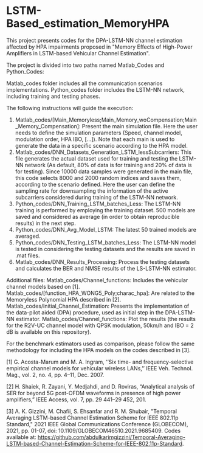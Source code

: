 # LSTM-Based_estimation_MemoryHPA
This project presents codes for the DPA-LSTM-NN channel estimation affected by HPA impairments proposed in "Memory Effects of High-Power Amplifiers in
LSTM-based Vehicular Channel Estimation".

The project is divided into two paths named Matlab_Codes and Python_Codes:

Matlab_codes folder includes all the communication scenarios implementations.
Python_codes folder includes the LSTM-NN network, including training and testing phases. 

The following instructions will guide the execution:
1) Matlab_codes/[Main_Memoryless;Main_Memory_woCompensation;Main_Memory_Compensation]: Present the main simulation file. Here the user needs to define the simulation parameters (Speed, channel model, modulation order, HPA IBO, [...]). Note that each main is used to generate the data in a specific scenario according to the HPA model. 
2) Matlab_codes/DNN_Datasets_Generation_LSTM_lessSubcarriers: This file generates the actual dataset used for training and testing the LSTM-NN network (As default, 80% of data is for training and 20% of data is for testing). Since 10000 data samples were generated in the main file,  this code selects 8000 and 2000 random indices and saves them, according to the scenario defined.  Here the user can define the sampling rate for downsampling the information of the active subcarriers considered during training of the LSTM-NN network.
3) Python_codes/DNN_Training_LSTM_batches_Less: The LSTM-NN training is performed by employing the training dataset. 500 models are saved and considered as average (in order to obtain reproducible results) in the next step.
4) Python_codes/DNN_Avg_Model_LSTM: The latest 50 trained models are averaged.
5) Python_codes/DNN_Testing_LSTM_batches_Less: The LSTM-NN model is tested in considering the testing datasets and the results are saved in .mat files.
6) Matlab_codes/DNN_Results_Processing: Process the testing datasets and calculates the BER and NMSE results of the LS-LSTM-NN estimator.
	 
Additional files:
Matlab_codes/Channel_functions: Includes the vehicular channel models based on [1].
Matlab_codes/[function_HPA_WONG5_Poly;charac_hpa]: Are related to the Memoryless Polynomial HPA described in [2].
Matlab_codes/Initial_Channel_Estimation: Presents the implementation of the data-pilot aided (DPA) procedure, used as initial step in the DPA-LSTM-NN estimator.
Matlab_codes/Channel_functions: Plot the results (the results for the R2V-UC channel model with QPSK modulation, 50km/h and IBO = 2 dB is available on this repository).

For the benchmark estimators used as comparison, please follow the same methodology for including the HPA models on the codes described in [3].

[1] G. Acosta-Marum and M. A. Ingram, ‘‘Six time- and frequency-selective empirical channel models for vehicular wireless LANs,’’ IEEE Veh. Technol. Mag., vol. 2, no. 4, pp. 4–11, Dec. 2007.

[2] H. Shaiek, R. Zayani, Y. Medjahdi, and D. Roviras, “Analytical analysis of SER for beyond 5G post-OFDM waveforms in presence of high power amplifiers,” IEEE Access, vol. 7, pp. 29 441–29 452, 201.

[3] A. K. Gizzini, M. Chafii, S. Ehsanfar and R. M. Shubair, "Temporal Averaging LSTM-based Channel Estimation Scheme for IEEE 802.11p Standard," 2021 IEEE Global Communications Conference (GLOBECOM), 2021, pp. 01-07, doi: 10.1109/GLOBECOM46510.2021.9685409. Codes available at: https://github.com/abdulkarimgizzini/Temporal-Averaging-LSTM-based-Channel-Estimation-Scheme-for-IEEE-802.11p-Standard.
